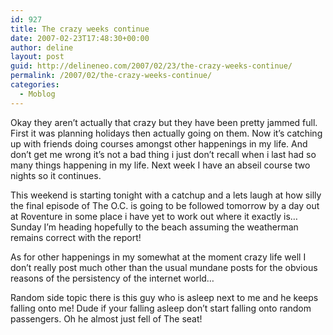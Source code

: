 ```yaml
---
id: 927
title: The crazy weeks continue
date: 2007-02-23T17:48:30+00:00
author: deline
layout: post
guid: http://delineneo.com/2007/02/23/the-crazy-weeks-continue/
permalink: /2007/02/the-crazy-weeks-continue/
categories:
  - Moblog
---
```

Okay they aren&#8217;t actually that crazy but they have been pretty jammed full. First it was planning holidays then actually going on them. Now it&#8217;s catching up with friends doing courses amongst other happenings in my life. And don&#8217;t get me wrong it&#8217;s not a bad thing i just don&#8217;t recall when i last had so many things happening in my life. Next week I have an abseil course two nights so it continues.

This weekend is starting tonight with a catchup and a lets laugh at how silly the final episode of The O.C. is going to be followed tomorrow by a day out at Roventure in some place i have yet to work out where it exactly is&#8230; Sunday I&#8217;m heading hopefully to the beach assuming the weatherman remains correct with the report!

As for other happenings in my somewhat at the moment crazy life well I don&#8217;t really post much other than the usual mundane posts for the obvious reasons of the persistency of the internet world&#8230;
  
Random side topic there is this guy who is asleep next to me and he keeps falling onto me! Dude if your falling asleep don&#8217;t start falling onto random passengers. Oh he almost just fell of The seat!